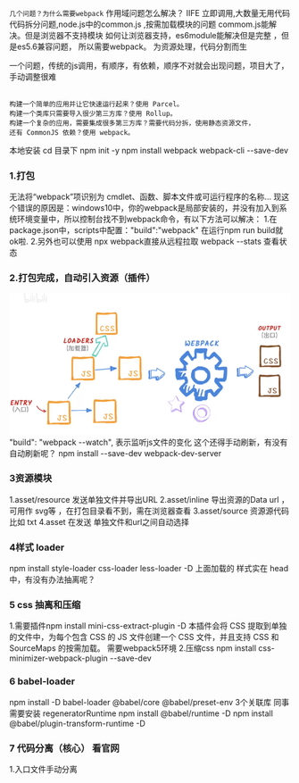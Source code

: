 `几个问题？为什么需要webpack`
作用域问题怎么解决？ IIFE 立即调用,大数量无用代码 
代码拆分问题,node.js中的common.js ,按需加载模块的问题  commom.js能解决。但是浏览器不支持模块
如何让浏览器支持，es6module能解决但是完整  ，但是es5.6兼容问题，
所以需要webpack。 为资源处理，代码分割而生

一个问题，传统的js调用，有顺序，有依赖，顺序不对就会出现问题，项目大了，手动调整很难

```

构建一个简单的应用并让它快速运行起来？使用 Parcel。
构建一个类库只需要导入很少第三方库？使用 Rollup。
构建一个复杂的应用，需要集成很多第三方库？需要代码分拆，使用静态资源文件，
还有 CommonJS 依赖？使用 webpack。

```
 
本地安装 
cd 目录下
npm init -y
npm install webpack webpack-cli --save-dev

### 1.打包
无法将“webpack”项识别为 cmdlet、函数、脚本文件或可运行程序的名称...
现这个错误的原因是：windows10中，你的webpack是局部安装的，并没有加入到系统环境变量中，所以控制台找不到webpack命令，有以下方法可以解决：
1.在 package.json中，scripts中配置："build":"webpack"
在运行npm run build就ok啦.
2.另外也可以使用 npx webpack直接从远程拉取
webpack --stats 查看状态
### 2.打包完成，自动引入资源（插件）
![alt 属性文本](./imgs/img1.png)
"build": "webpack --watch", 表示监听js文件的变化
这个还得手动刷新，有没有自动刷新呢？
npm install --save-dev webpack-dev-server
### 3资源模块
1.asset/resource 发送单独文件并导出URL
2.asset/inline 导出资源的Data url  ，可用作 svg等 ，在打包目录看不到，需在浏览器查看
3.asset/source 资源源代码  比如 txt
4.asset  在发送 单独文件和url之间自动选择
### 4样式 loader
npm install style-loader css-loader  less-loader -D
上面加载的 样式实在 head中，有没有办法抽离呢？
### 5 css 抽离和压缩
1.需要插件npm install mini-css-extract-plugin -D
本插件会将 CSS 提取到单独的文件中，为每个包含 CSS 的 JS 文件创建一个 CSS 文件，并且支持 CSS 和 SourceMaps 的按需加载。
需要webpack5环境
2.压缩css
npm install css-minimizer-webpack-plugin --save-dev
### 6 babel-loader
npm install -D babel-loader @babel/core @babel/preset-env  3个关联库
同事需要安装 regeneratorRuntime
npm install @babel/runtime -D
npm install @babel/plugin-transform-runtime -D



### 7 代码分离（核心） 看官网

1.入口文件手动分离


